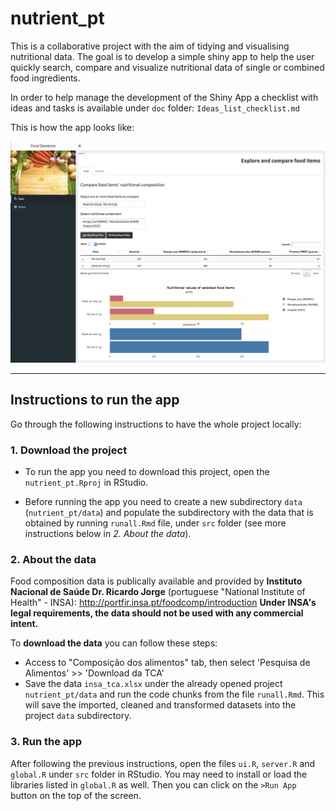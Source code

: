 # nutrient_pt

This is a collaborative project with the aim of tidying and visualising nutritional data. The goal is to develop a simple shiny app to help the user quickly search, compare and visualize nutritional data of single or combined food ingredients. 

In order to help manage the development of the Shiny App a checklist with ideas and tasks is available under `doc` folder: `Ideas_list_checklist.md` 

This is how the app looks like:
 
![nutrient_pt app][appimage]

[appimage]: https://github.com/agrou/nutrient_pt/blob/master/src/www/screenshot_20171212.png?raw=true "Nutrient App - First screenshot"

*******************************************************************************

## Instructions to run the app

Go through the following instructions to have the whole project locally:

### 1. Download the project

- To run the app you need to download this project, open the `nutrient_pt.Rproj` in RStudio. 

- Before running the app you need to create a new subdirectory `data`  (`nutrient_pt/data`) and populate the  subdirectory with the data that is obtained by running `runall.Rmd` file, under `src` folder (see more instructions below in *2. About the data*).

### 2. About the data

Food composition data is publically available and provided by **Instituto Nacional de Saúde Dr. Ricardo Jorge** (portuguese "National Institute of Health" - INSA): http://portfir.insa.pt/foodcomp/introduction 
**Under INSA's legal requirements, the data should not be used with any commercial intent.**

To **download the data** you can follow these steps:

- Access to "Composição dos alimentos" tab, then select 'Pesquisa de Alimentos' >> 'Download da TCA' 
- Save the data `insa_tca.xlsx` under the already opened project `nutrient_pt/data` and run the code chunks from the file `runall.Rmd`. This will save the imported, cleaned and transformed datasets into the project `data` subdirectory.

### 3. Run the app

After following the previous instructions, open the files `ui.R`, `server.R` and `global.R` under `src` folder in RStudio. You may need to install or load the libraries listed in `global.R` as well. Then you can click on the `>Run App` button on the top of the screen.  
